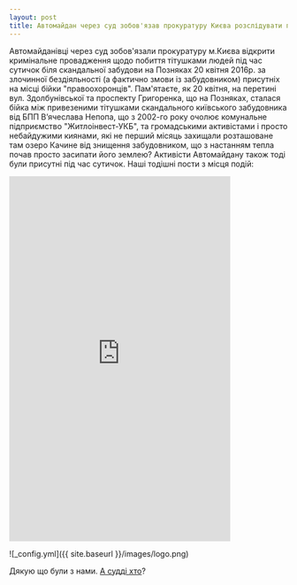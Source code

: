 ```yaml
---
layout: post
title: Автомайдан через суд зобов'язав прокуратуру Києва розслідувати побиття тітушками людей біля скандальної забудови на Позняках 20 квітня 2016р.
---
```


Автомайданівці через суд зобов'язали прокуратуру м.Києва відкрити кримінальне провадження щодо побиття тітушками людей під час сутичок біля скандальної забудови на Позняках 20 квітня 2016р. за злочинної бездіяльності (а фактично змови із забудовником) присутніх на місці бійки "правоохоронців".
Пам'ятаєте, як 20 квітня, на перетині вул. Здолбунівської та проспекту Григоренка, що на Позняках, сталася бійка між привезеними тітушками скандального київського забудовника від БПП В’ячеслава Непопа, що з 2002-го року очолює комунальне підприємство "Житлоінвест-УКБ", та громадськими активістами і просто небайдужими киянами, які не перший місяць захищали розташоване там озеро Качине від знищення забудовником, що з настанням тепла почав просто засипати його землею?
Активісти Автомайдану також тоді були присутні під час сутичок.
Наші тодішні пости з місця подій:

<iframe src="https://www.facebook.com/plugins/post.php?href=https%3A%2F%2Fwww.facebook.com%2Fautomaidan%2Fposts%2F1154486417896038&amp;width=400" width="400" height="660" style="border:none;overflow:hidden" scrolling="no" frameborder="0" allowtransparency="true"></iframe>

![_config.yml]({{ site.baseurl }}/images/logo.png)

Дякую що були з нами. [А судді хто](https://prosud.info/)?